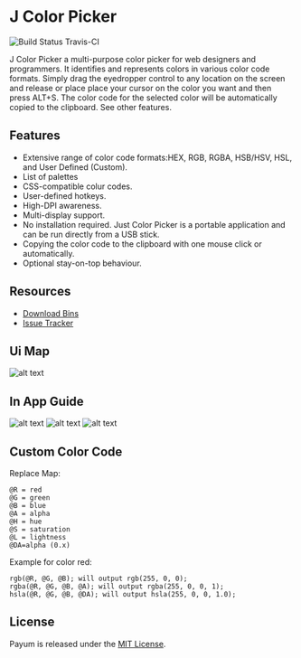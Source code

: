 # J Color Picker
<link rel="shortcut icon" type="image/x-icon" href="Resources/jColorPickerLogo.ico">

![Build Status Travis-CI](https://img.shields.io/appveyor/ci/x5Qubits/jColorPicker?style=flat-square)

J Color Picker a multi-purpose color picker for web designers and programmers. It identifies and represents colors in various color code formats. Simply drag the eyedropper control to any location on the screen and release or place place your cursor on the color you want and then press ALT+S. The color code for the selected color will be automatically copied to the clipboard. See other features.

## Features
- Extensive range of color code formats:HEX, RGB, RGBA, HSB/HSV, HSL, and User Defined (Custom).
- List of palettes
- CSS-compatible colur codes.
- User-defined hotkeys.
- High-DPI awareness.
- Multi-display support.
- No installation required. Just Color Picker is a portable application and can be run directly from a USB stick.
- Copying the color code to the clipboard with one mouse click or automatically.
- Optional stay-on-top behaviour.

## Resources
* [Download Bins](https://github.com/x5qubits/jColorPicker/releases/download/1/Release.zip)
* [Issue Tracker](https://github.com/x5qubits/jColorPicker/issues)

## Ui Map
![alt text](https://i.postimg.cc/X7M3vVYF/j-pick1.png)


## In App Guide
![alt text](https://i.postimg.cc/0j0txdNV/j-pick3.png)
![alt text](https://i.postimg.cc/J0LT9dRy/j-pick2.png)
![alt text](https://i.postimg.cc/J7NYbmQj/j-pick4.png)

## Custom Color Code
Replace Map:
~~~~
@R = red
@G = green
@B = blue
@A = alpha
@H = hue
@S = saturation
@L = lightness
@DA=alpha (0.x)
~~~~

Example for color red:
~~~~
rgb(@R, @G, @B); will output rgb(255, 0, 0);
rgba(@R, @G, @B, @A); will output rgba(255, 0, 0, 1);
hsla(@R, @G, @B, @DA); will output hsla(255, 0, 0, 1.0);
~~~~

## License
Payum is released under the [MIT License](LICENSE).

